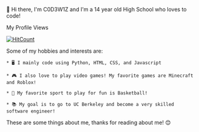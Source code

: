 👋 Hi there, I'm C0D3W1Z and I'm a 14 year old High School who loves to code!

My Profile Views

[![HitCount](https://hits.dwyl.com/C0D3W1Z/C0D3W1Z/C0D3W1Z.svg?style=flat)](http://hits.dwyl.com/C0D3W1Z/C0D3W1Z/C0D3W1Z)

Some of my hobbies and interests are:

`* 🖥️ I mainly code using Python, HTML, CSS, and Javascript`

`* 🎮 I also love to play video games! My favorite games are Minecraft and Roblox!`

`* 🏀 My favorite sport to play for fun is Basketball!`

`* 📚 My goal is to go to UC Berkeley and become a very skilled software engineer!`

These are some things about me, thanks for reading about me! 😊
